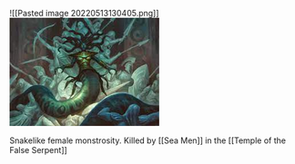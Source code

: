 ![[Pasted image 20220513130405.png]]
<img src="/assets/Pasted image 20220513130405.png"/>

Snakelike female monstrosity. Killed by [[Sea Men]] in the [[Temple of the False Serpent]]
